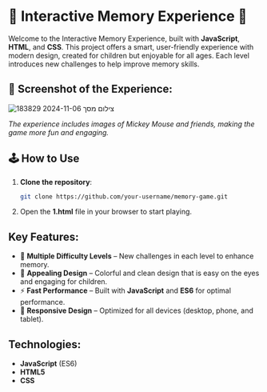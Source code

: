 # 🌟 Interactive Memory Experience 🌟

Welcome to the Interactive Memory Experience, built with **JavaScript**, **HTML**, and **CSS**. This project offers a smart, user-friendly experience with modern design, created for children but enjoyable for all ages. Each level introduces new challenges to help improve memory skills.

## 📸 Screenshot of the Experience:
![צילום מסך 2024-11-06 183829](https://github.com/user-attachments/assets/47f5d5a2-491e-44ea-8997-8e61a0f64619)

*The experience includes images of Mickey Mouse and friends, making the game more fun and engaging.*

## 🕹️ How to Use

1. **Clone the repository**:
   ```bash
   git clone https://github.com/your-username/memory-game.git
   ```
2. Open the **1.html** file in your browser to start playing.

## Key Features:
- 🧠 **Multiple Difficulty Levels** – New challenges in each level to enhance memory.
- 🎨 **Appealing Design** – Colorful and clean design that is easy on the eyes and engaging for children.
- ⚡ **Fast Performance** – Built with **JavaScript** and **ES6** for optimal performance.
- 📱 **Responsive Design** – Optimized for all devices (desktop, phone, and tablet).

## Technologies:
- **JavaScript** (ES6)
- **HTML5**
- **CSS**
